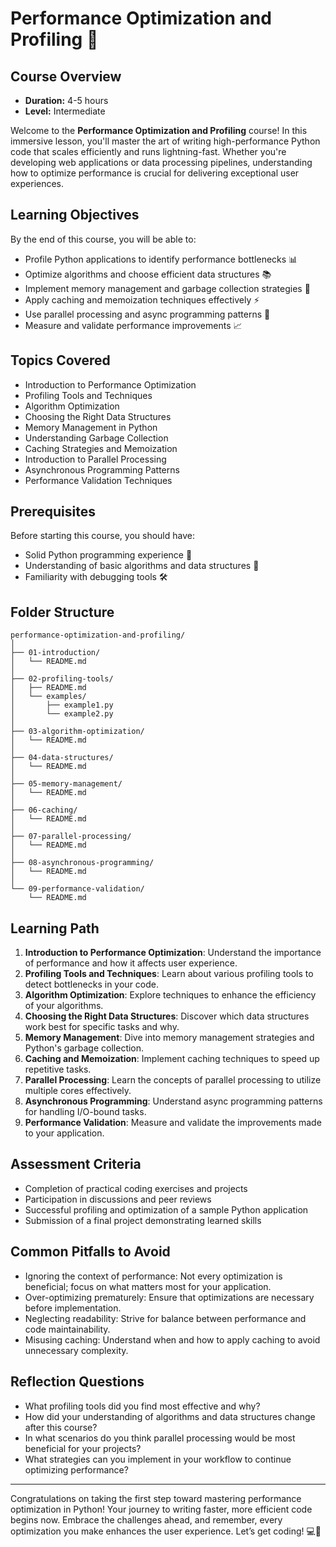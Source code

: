 # Performance Optimization and Profiling 🚀

## Course Overview
- **Duration:** 4-5 hours
- **Level:** Intermediate

Welcome to the **Performance Optimization and Profiling** course! In this immersive lesson, you'll master the art of writing high-performance Python code that scales efficiently and runs lightning-fast. Whether you're developing web applications or data processing pipelines, understanding how to optimize performance is crucial for delivering exceptional user experiences.

## Learning Objectives
By the end of this course, you will be able to:
- Profile Python applications to identify performance bottlenecks 📊
- Optimize algorithms and choose efficient data structures 📚
- Implement memory management and garbage collection strategies 🔧
- Apply caching and memoization techniques effectively ⚡
- Use parallel processing and async programming patterns 🚀
- Measure and validate performance improvements 📈

## Topics Covered
- Introduction to Performance Optimization
- Profiling Tools and Techniques
- Algorithm Optimization
- Choosing the Right Data Structures
- Memory Management in Python
- Understanding Garbage Collection
- Caching Strategies and Memoization
- Introduction to Parallel Processing
- Asynchronous Programming Patterns
- Performance Validation Techniques

## Prerequisites
Before starting this course, you should have:
- Solid Python programming experience 🐍
- Understanding of basic algorithms and data structures 📖
- Familiarity with debugging tools 🛠️

## Folder Structure
```
performance-optimization-and-profiling/
│
├── 01-introduction/
│   └── README.md
│
├── 02-profiling-tools/
│   ├── README.md
│   └── examples/
│       ├── example1.py
│       └── example2.py
│
├── 03-algorithm-optimization/
│   └── README.md
│
├── 04-data-structures/
│   └── README.md
│
├── 05-memory-management/
│   └── README.md
│
├── 06-caching/
│   └── README.md
│
├── 07-parallel-processing/
│   └── README.md
│
├── 08-asynchronous-programming/
│   └── README.md
│
└── 09-performance-validation/
    └── README.md
```

## Learning Path
1. **Introduction to Performance Optimization**: Understand the importance of performance and how it affects user experience.
2. **Profiling Tools and Techniques**: Learn about various profiling tools to detect bottlenecks in your code.
3. **Algorithm Optimization**: Explore techniques to enhance the efficiency of your algorithms.
4. **Choosing the Right Data Structures**: Discover which data structures work best for specific tasks and why.
5. **Memory Management**: Dive into memory management strategies and Python's garbage collection.
6. **Caching and Memoization**: Implement caching techniques to speed up repetitive tasks.
7. **Parallel Processing**: Learn the concepts of parallel processing to utilize multiple cores effectively.
8. **Asynchronous Programming**: Understand async programming patterns for handling I/O-bound tasks.
9. **Performance Validation**: Measure and validate the improvements made to your application.

## Assessment Criteria
- Completion of practical coding exercises and projects
- Participation in discussions and peer reviews
- Successful profiling and optimization of a sample Python application
- Submission of a final project demonstrating learned skills

## Common Pitfalls to Avoid
- Ignoring the context of performance: Not every optimization is beneficial; focus on what matters most for your application.
- Over-optimizing prematurely: Ensure that optimizations are necessary before implementation.
- Neglecting readability: Strive for balance between performance and code maintainability.
- Misusing caching: Understand when and how to apply caching to avoid unnecessary complexity.

## Reflection Questions
- What profiling tools did you find most effective and why?
- How did your understanding of algorithms and data structures change after this course?
- In what scenarios do you think parallel processing would be most beneficial for your projects?
- What strategies can you implement in your workflow to continue optimizing performance?

---

Congratulations on taking the first step toward mastering performance optimization in Python! Your journey to writing faster, more efficient code begins now. Embrace the challenges ahead, and remember, every optimization you make enhances the user experience. Let’s get coding! 💻🎯

